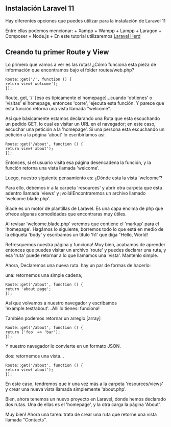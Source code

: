 ## Instalación Laravel 11

<p>Hay diferentes opciones que puedes utilizar para la instalación de Laravel 11</p>
<article>Entre ellas podemos mencionar:
+ Xampp
+ Wampp
+ Lampp
+ Laragon
+ Composer
+ Node.js
+ En este tutorial utilizaremos <a href="https://herd.laravel.com/windows">Laravel Herd </a>
</article>

## Creando tu primer Route y View

Lo primero que vamos a ver es las rutas! ¿Cómo funciona esta pieza de información que encontramos bajo el folder routes/web.php?

    Route::get('/', function () {
    return view('welcome');
    });

Route, get, '/' [eso es tipicamente el homepage]...cuando 'obtienes' o 'visitas' el homepage, entonces 'corre', 'ejecuta esta función. Y parece que esta función retorna una vista llamada "welcome".

Así que básicamente estamos declarando una Ruta que esta escuchando un pedido GET, lo cual es visitar un URL en el navegador; en este caso, escuchar una petición a la 'homepage'. Si una persona esta escuchando un petición a la pógina 'about' lo escribiríamos así:

    Route::get('/about', function () {
    return view('about');
    });

Entonces, si el usuario visita esa página desencadena la función, y la función retorna una vista llamada 'welcome'.

Luego, nuestro siguiente pensamiento es: ¿Dónde esta la vista 'welcome'?

Para ello, debemos ir a la carpeta 'resources' y abrir otra carpeta que esta adentro llamada 'views' y ¡voilá!Encontraremos un archivo llamado 'welcome.blade.php'.

Blade es un motor de plantillas de Laravel. Es una capa encima de php que ofrece algunas comodidades que encontraras muy útiles. 

Al revisar 'welcome.blade.php' veremos que contiene el 'markup' para el 'homepage'. Hagámos lo siguiente, borremos todo lo que está en medio de la etiqueta 'body' y escribamos un título 'h1' que diga "Hello, World!

Refresquemos nuestra página y funciona! Muy bien, acabamos de aprender entonces que puedes visitar un archivo 'route' y puedes declarar una ruta, y esa 'ruta' puede retornar a lo que llamamos una 'vista'. Mantenlo simple.

Ahora, Declaremos una nueva ruta. hay un par de formas de hacerlo:

una: retornemos una simple cadena,

    Route::get('/about', function () {
    return 'about page';
    });

Así que volvamos a nuestro navegador y escribamos 'example.test/about'...Allí lo tienes: funciona!

También podemos retornar un arreglo [array]

    Route::get('/about', function () {
    return ['foo' => 'bar'];
    }); 

Y nuestro navegador lo convierte en un formato JSON.

dos: retornemos una vista...

    Route::get('/about', function () {
    return view('about');
    });

En este caso, tendremos que ir una vez más a la carpeta 'resources/views' y crear una nueva vista llamada simplemente 'about.php'.

Bien, ahora tenemos un nuevo proyecto en Laravel, donde hemos declarado dos rutas. Una de ellas es el 'homepage', y la otra carga la página 'About'.

Muy bien! Ahora una tarea: trata de crear una ruta que retorne una vista llamada "Contacts".


